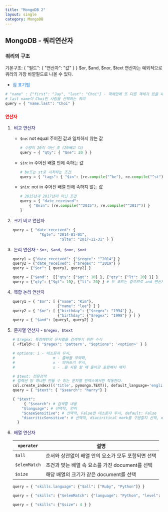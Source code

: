 ```yaml
---
title: "MongoDB 2"
layout: single
category: MongoDB
---
```



## MongoDB - 쿼리연산자

### 쿼리의 구조

기본구조: { "필드": { "연산자": "값" } }
$or, $and, $nor, $text 연산자는 예외적으로 쿼리의 가장 바깥필드로 나올 수 있다.

- <span style="color: #1E7CE7">점 표기법</span>

```python
# "name" : {"first": "Jay", "last": "Choi"} - 객체안에 또 다른 객체가 있을 때
# last name이 Choi인 사람을 선택하는 쿼리
query = { "name.last": "Choi" }
```

### <span style="color: red">`연산자`</span>

1. <span style="color: #1F1F68"> 비교 연산자 </span>

   - `$ne`: not equal 주어진 값과 일치하지 않는 값

     ```python
     # 수량이 20이 아닌 조 (20빼고 다)
     query = { "qty": { "$ne": 20 } }
     ```

   - `$in`: in 주어진 배열 안에 속하는 값

     ```python
     # be또는 st로 시작하는 조건
     query = { "tags": { "$in": [re.compile("^be"), re.compile("^st")] } }
     ```

   - `$nin`: not in 주어진 배열 안에 속하지 않는 값

     ```python
     # 2015년과 2017년이 아닌 조건
     query = { "date_received": 
         { "$nin": [re.compile("^2015"), re.compile("^2017")] }
     } 
     ```

2. <span style="color: #1F1F68"> 크기 비교 연산자 </span>

   ```python
   query = { "date_received": {
               "$gte": "2014-01-01", 
     					"$lte": "2017-12-31" } }
   ```

3. <span style="color: #1F1F68"> 논리 연산자 - `$or, $and, $nor, $not`  </span>

   ```python
   query1 = {"date_received": {"$regex": "^2014"} }
   query2 = {"date_received": {"$regex": "^2019"} }
   query = {"$or": [ query1, query2] }
   
   query = {"$and":  [{"qty": {"$gt": 10} }, {"qty": {"lt": 20} }] }
   query = {"qty": {"$gt": 10}, {"lt": 20} } # 두 코드는 같으므로 and 연산자는 잘 쓰이지 않는다.
   ```

4. <span style="color: #1F1F68"> 복합 논리 연산자 </span>

   ```python
   query1 = { "$or": [ {"name": "Kim"}, 
                       {"name": "lee"} ] }
   query2 = { "$or": [ {"birthday": {"$regex": "1994"} },
                       {"birthday": {"$regex": "1998"} } ] }
   query = { "$and": [query1, query2] }
   ```

5. <span style="color: #1F1F68"> 문자열 연산자 - `$regex, $text` </span>

   ```python
   # $regex: 특정패턴의 문자열을 검색하기 위한 수식
   { <field>: { "$regex": 'pattern', "$options": '<option>' } }
   
   # options: i - 대소문자 무시, 
   #  				 m - 줄바꿈 무력화, 
   # 				 x - 띄어쓰기 무시, 
   # 				 s - .을 사용 할 때 줄바꿈 포함해서 매치
   ```

   

   ```python
   # $text: 전문검색
   # 컬렉션 당 하나만 만들 수 있는 문자열 인덱스에서만 작동한다.
   col.create_index([('title', pymongo.TEXT)], default_language='english')
   query = { "$text": { "$search": "harry"} }
   
   { "$text": 
    	{ "$search": # 검색할 내용
       "$language": # 선택적, 언어
       "$caseSensitive": # 선택적, False면 대소문자 무시, default: False
       "diacriticSensitive": # 선택적, diaciritical mark를 구분할지 선택, default: False } 
     }
   ```

6. <span style="color: #1F1F68"> 배열 연산자 </span>

   | `operater`   | 설명                                                |
   | ------------ | --------------------------------------------------- |
   | `$all`       | 순서와 상관없이 배열 안의 요소가 모두 포함되면 선택 |
   | `$elemMatch` | 조건과 맞는 배열 속 요소를 가진 document를 선택     |
   | `$size`      | 해당 배열의 크기가 같은 document를 선택             |

   ```python
   query = { "skills.language": {"$all": ["Ruby", "Python"]} }
   
   query = { "skills": {"$elemMatch": {"language": "Python", "level": 3} } }
   
   query = { "skills": {"$size": 4 } }
   ```

   

